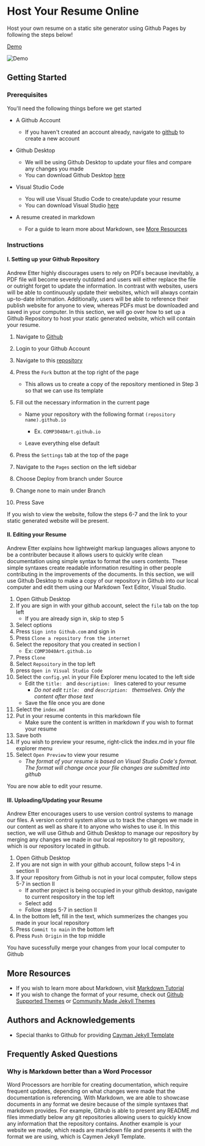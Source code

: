 # Host Your Resume Online

Host your own resume on a static site generator using Github Pages by following the steps below!

[Demo](https://threshvsgaming.github.io/COMP3040Art.github.io/)

![Demo](app/opera_48tROMvPDM.gif)

## Getting Started

### Prerequisites

You'll need the following things before we get started

- A Github Account
	+ If you haven't created an account already, navigate to [github]() to create a new account

- Github Desktop
	+ We will be using Github Desktop to update your files and compare any changes you made
	+ You can download Github Desktop [here]() 

- Visual Studio Code
	+ You will use Visual Studio Code to create/update your resume
	+ You can download Visual Studio [here]()

- A resume created in markdown
	+ For a guide to learn more about Markdown, see [More Resources](#more-resources)
	
### Instructions

#### I. Setting up your Github Repository

Andrew Etter highly discourages users to rely on PDFs because inevitably, a PDF file will become severely outdated and users will either replace the file or outright forget to update the information. In contrast with websites, users will be able to continuously update their websites, which will always contain up-to-date information. Additionally, users will be able to reference their publish website for anyone to view, whereas PDFs must be downloaded and saved in your computer. In this section, we will go over how to set up a Github Repository to host your static generated website, which will contain your resume.

1. Navigate to [Github]()
2. Login to your Github Account
3. Navigate to this [repository]()
4. Press the `Fork` button at the top right of the page
	+ This allows us to create a copy of the repository mentioned in Step 3 so that we can use its template
	
5. Fill out the necessary information in the current page
	+ Name your repository with the following format `(repository name).github.io`
		* Ex. `COMP3040Art.github.io`
		
	+ Leave everything else default
		
6. Press the `Settings` tab at the top of the page
7. Navigate to the `Pages` section on the left sidebar
8. Choose Deploy from branch under Source
9. Change none to main under Branch
10. Press Save

If you wish to view the website, follow the steps 6-7 and the link to your static generated website will be present.

#### II. Editing your Resume

Andrew Etter explains how lightweight markup languages allows anyone to be a contributer because it allows users to quickly write clean documentation using simple syntax to format the users contents. These simple syntaxes create readable information resulting in other people contributing in the improvements of the documents. In this section, we will use Github Desktop to make a copy of our repository in Github into our local computer and edit them using our Markdown Text Editor, Visual Studio.

1. Open Github Desktop
2. If you are sign in with your github account, select the `file` tab on the top left
	+ If you are already sign in, skip to step 5
3. Select options
4. Press `Sign into Github.com` and sign in
5. Press `Clone a repository from the internet`
6. Select the repository that you created in section I
	+ Ex: `COMP3040Art.github.io`
7. Press `Clone` 
8. Select `Repsoitory` in the top left
9. press `Open in Visual Studio Code`
10. Select the `config.yml` in your File Explorer menu located to the left side
	+ Edit the `title: ` and `description: ` lines catered to your resume
		+ *Do not edit `title: ` and `description: ` themselves. Only the content after those text*
	+ Save the file once you are done
11. Select the `index.md`
12. Put in your resume contents in this markdown file
	+ Make sure the content is written in markdown if you wish to format your resume
13. Save both 
14. If you wish to preview your resume, right-click the index.md in your file explorer menu
15. Select `Open Preview` to view your resume
	+ *The format of your resume is based on Visual Studio Code's format. The format will change once your file changes are submitted into github*

You are now able to edit your resume.

#### III. Uploading/Updating your Resume

Andrew Etter encourages users to use version control systems to manage our files. A version control system allow us to track the changes we made in our content as well as share it to anyone who wishes to use it. In this section, we will use Github and Github Desktop to manage our repository by merging any changes we made in our local repository to git repository, which is our repository located in github.

1. Open Github Desktop
2. If you are not sign in with your github account, follow steps 1-4 in section II
3. If your repository from Github is not in your local computer, follow steps 5-7 in section II
	+ If another project is being occupied in your github desktop, navigate to current respository in the top left
	+ Select add
	+ Follow steps 5-7 in section II
4. In the bottom left, fill in the text, which summerizes the changes you made in your local repository
5. Press `Commit to main` in the bottom left
6. Press `Push Origin` in the top middle

You have sucessfully merge your changes from your local computer to Github

## More Resources

- If you wish to learn more about Markdown, visit [Markdown Tutorial](https://www.markdowntutorial.com)
- If you wish to change the format of your resume, check out [Github Supported Themes](https://pages.github.com/themes/) or [Community Made Jekyll Themes](https://jekyllthemes.io/github-pages-themes)

## Authors and Acknowledgements

- Special thanks to Github for providing [Cayman Jekyll Template](https://github.com/pages-themes/cayman)


## Frequently Asked Questions 

### Why is Markdown better than a Word Processor

Word Processors are horrible for creating documentation, which require frequent updates, depending on what changes were made that the documentation is referencing. With Markdown, we are able to showcase documents in any format we desire because of the simple syntaxes that markdown provides. For example, Github is able to present any README.md files immediatly below any git repositories allowing users to quickly know any information that the repository contains. Another example is your website we made, which reads are markdown file and presents it with the format we are using, which is Caymen Jekyll Template.
